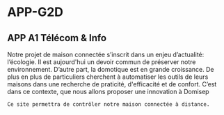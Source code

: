# APP-G2D

## APP A1 Télécom & Info

Notre projet de maison connectée s’inscrit dans un enjeu d’actualité: l’écologie. Il est aujourd'hui un devoir commun de préserver notre environnement. D’autre part, la domotique est en grande croissance. De plus en plus de particuliers cherchent à automatiser les outils de leurs maisons dans une recherche de praticité, d'efficacité et de confort. 
C’est dans ce contexte, que nous allons proposer une innovation à Domisep

```sh
Ce site permettra de contrôler notre maison connectée à distance.
```

